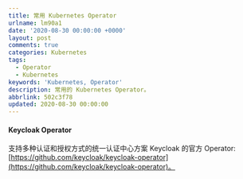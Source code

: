 ```yaml
---
title: 常用 Kubernetes Operator
urlname: lm90a1
date: '2020-08-30 00:00:00 +0000'
layout: post
comments: true
categories: Kubernetes
tags:
  - Operator
  - Kubernetes
keywords: 'Kubernetes, Operator'
description: 常用的 Kubernetes Operator。
abbrlink: 502c3f78
updated: 2020-08-30 00:00:00
---
```


#### Keycloak Operator

支持多种认证和授权方式的统一认证中心方案 Keycloak 的官方 Operator: [https://github.com/keycloak/keycloak-operator](https://github.com/keycloak/keycloak-operator)。
